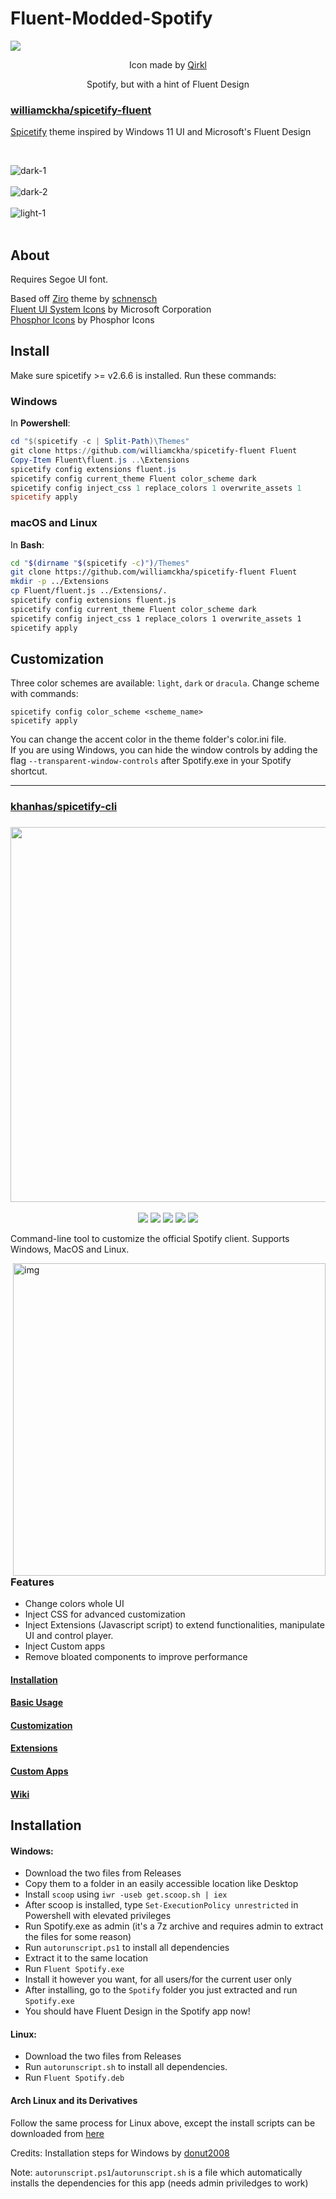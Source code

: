 <h1 style="text-align:center">

# Fluent-Modded-Spotify

  ![](https://raw.githubusercontent.com/pronoy2108/Fluent-Modded-Spotify/main/spotify-icon.png)
  <p align="center">Icon made by <a href="https://t.me/Qirkl">Qirkl</a></p>
<p align="center">Spotify, but with a hint of Fluent Design</p>

</h1>


### [williamckha/spicetify-fluent](https://github.com/williamckha/spicetify-fluent)

  [Spicetify](https://github.com/khanhas/spicetify-cli) theme inspired by Windows 11 UI and Microsoft's Fluent Design  

</div>

<br>

![dark-1](https://github.com/williamckha/spicetify-fluent/blob/master/screenshots/dark-1.png?raw=true)  
<br>
![dark-2](https://github.com/williamckha/spicetify-fluent/blob/master/screenshots/dark-2.png?raw=true)  
<br>
![light-1](https://github.com/williamckha/spicetify-fluent/blob/master/screenshots/light-1.png?raw=true)  
<br>

## About


Requires Segoe UI font.

Based off [Ziro](https://github.com/schnensch0/ziro) theme by [schnensch](https://github.com/schnensch0)  
[Fluent UI System Icons](https://github.com/microsoft/fluentui-system-icons) by Microsoft Corporation  
[Phosphor Icons](https://github.com/phosphor-icons/phosphor-icons) by Phosphor Icons

## Install
Make sure spicetify >= v2.6.6 is installed. Run these commands:

### Windows
In **Powershell**:
```powershell
cd "$(spicetify -c | Split-Path)\Themes"
git clone https://github.com/williamckha/spicetify-fluent Fluent
Copy-Item Fluent\fluent.js ..\Extensions
spicetify config extensions fluent.js
spicetify config current_theme Fluent color_scheme dark
spicetify config inject_css 1 replace_colors 1 overwrite_assets 1
spicetify apply
```

### macOS and Linux
In **Bash**:
```bash
cd "$(dirname "$(spicetify -c)")/Themes"
git clone https://github.com/williamckha/spicetify-fluent Fluent
mkdir -p ../Extensions
cp Fluent/fluent.js ../Extensions/.
spicetify config extensions fluent.js
spicetify config current_theme Fluent color_scheme dark
spicetify config inject_css 1 replace_colors 1 overwrite_assets 1
spicetify apply
```

## Customization
Three color schemes are available: `light`, `dark` or `dracula`. Change scheme with commands:
```
spicetify config color_scheme <scheme_name>
spicetify apply
```
You can change the accent color in the theme folder's color.ini file.  
If you are using Windows, you can hide the window controls by adding the flag `--transparent-window-controls` after Spotify.exe in your Spotify shortcut.

---

### [khanhas/spicetify-cli](https://github.com/khanhas/spicetify-cli)

<h3 align="center"><img src="https://i.imgur.com/iwcLITQ.png" width="600px"></h3>
<p align="center">
  <a href="https://goreportcard.com/report/github.com/khanhas/spicetify-cli"><img src="https://goreportcard.com/badge/github.com/khanhas/spicetify-cli"></a>
  <a href="https://github.com/khanhas/spicetify-cli/releases/latest"><img src="https://img.shields.io/github/release/khanhas/spicetify-cli/all.svg?colorB=97CA00?label=version"></a>
  <a href="https://github.com/khanhas/spicetify-cli/releases"><img src="https://img.shields.io/github/downloads/khanhas/spicetify-cli/total.svg?colorB=97CA00"></a>
  <a href="https://discord.gg/VnevqPp2Rr"><img src="https://img.shields.io/discord/842219447716151306?label=Chat&logo=discord&logoColor=discord"></a>
  <a href="https://www.reddit.com/r/spicetify"><img src="https://img.shields.io/reddit/subreddit-subscribers/spicetify?style=social"></a>
</p>

Command-line tool to customize the official Spotify client.
Supports Windows, MacOS and Linux.

<img src="https://user-images.githubusercontent.com/26436809/118751529-d0abcf00-b8a4-11eb-9876-8b15f930a691.png" alt="img" align="right" width="500px">  

### Features
- Change colors whole UI
- Inject CSS for advanced customization
- Inject Extensions (Javascript script) to extend functionalities, manipulate UI and control player.
- Inject Custom apps
- Remove bloated components to improve performance

#### [Installation](https://github.com/khanhas/spicetify-cli/wiki/Installation)
#### [Basic Usage](https://github.com/khanhas/spicetify-cli/wiki/Basic-Usage)
#### [Customization](https://github.com/khanhas/spicetify-cli/wiki/Customization)
#### [Extensions](https://github.com/khanhas/spicetify-cli/wiki/Extensions)
#### [Custom Apps](https://github.com/khanhas/spicetify-cli/wiki/Custom-Apps)
#### [Wiki](https://github.com/khanhas/spicetify-cli/wiki)

## Installation

#### Windows:

- Download the two files from Releases
- Copy them to a folder in an easily accessible location like Desktop
- Install ```scoop``` using ```iwr -useb get.scoop.sh | iex```
- After scoop is installed, type ```Set-ExecutionPolicy unrestricted``` in Powershell with elevated privileges
- Run Spotify.exe as admin (it's a 7z archive and requires admin to extract the files for some reason)
- Run ```autorunscript.ps1``` to install all dependencies
- Extract it to the same location
- Run ```Fluent Spotify.exe``` 
- Install it however you want, for all users/for the current user only
- After installing, go to the ```Spotify``` folder you just extracted and run ```Spotify.exe```
- You should have Fluent Design in the Spotify app now!

#### Linux:

* Download the two files from Releases
* Run ```autorunscript.sh``` to install all dependencies.
* Run ```Fluent Spotify.deb``` 

#### Arch Linux and its Derivatives

Follow the same process for Linux above, except the install scripts can be downloaded from [here](https://github.com/windowz414/FMS-Arch) 

<todo content="[windowz414]: Finish fullinstall_arch.sh (A script to unify FMS-Arch) and put its utilization instead." />

<h10>Credits: Installation steps for Windows by [donut2008](https://github.com/donut2008)</h10>

Note: ```autorunscript.ps1```/```autorunscript.sh``` is a file which automatically installs the dependencies for this app (needs admin priviledges to work)
